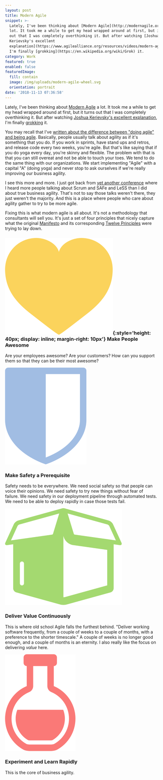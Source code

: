 ```yaml
---
layout: post
title: Modern Agile
snippet: >-
  Lately, I've been thinking about [Modern Agile](http://modernagile.org/) a
  lot. It took me a while to get my head wrapped around at first, but it turns
  out that I was completely overthinking it. But after watching [Joshua
  Kerievsky's excellent
  explanation](https://www.agilealliance.org/resources/videos/modern-agile/),
  I'm finally [grokking](https://en.wikipedia.org/wiki/Grok) it.
category: Work
featured: true
enabled: false
featuredImage:
  fill: contain
  image: /img/uploads/modern-agile-wheel.svg
  orientation: portrait
date: '2018-11-13 07:36:58'
---
```

Lately, I've been thinking about [Modern Agile](http://modernagile.org/) a lot. It took me a while to get my head wrapped around at first, but it turns out that I was completely overthinking it. But after watching [Joshua Kerievsky's excellent explanation](https://www.agilealliance.org/resources/videos/modern-agile/), I'm finally [grokking](https://en.wikipedia.org/wiki/Grok) it. 

You may recall that I've [written about the difference between "doing agile" and being agile](/blog/doing-agile-vs-being-agile/). Basically, people usually talk about agility as if it's something that you do. If you work in sprints, have stand ups and retros, and release code every two weeks, you're agile. But that's like saying that if you do yoga every day, you're skinny and flexible. The problem with that is that you can still overeat and not be able to touch your toes. We tend to do the same thing with our organizations. We start implementing "Agile" with a capital "A" (doing yoga) and never stop to ask ourselves if we're really improving our business agility. 

I see this more and more. I just got back from [yet another conference](https://content.jimchristie.me/work/#conferences) where I heard more people talking about Scrum and SAFe and LeSS than I did about true business agility. That's not to say those talks weren't there, they just weren't the majority. And this is a place where people who care about agility gather to try to be more agile. 

Fixing this is what modern agile is all about. It's not a methodology that consultants will sell you. It's just a set of four principles that nicely capture what the original [Manifesto](http://agilemanifesto.org) and its corresponding [Twelve Principles](http://agilemanifesto.org/principles.html) were trying to lay down.

### ![](/img/uploads/icon-small-make-people-awesome-alt.svg){:style='height: 40px; display: inline; margin-right: 10px'} Make People Awesome

Are your employees awesome? Are your customers? How can you support them so that they can be their most awesome?

![](/img/uploads/icon-small-make-safety-a-prerequisite-alt.svg)

### Make Safety a Prerequisite

Safety needs to be everywhere. We need social safety so that people can voice their opinions. We need safety to try new things without fear of failure. We need safety in our deployment pipeline through automated tests. We need to be able to deploy rapidly in case those tests fail. 

![](/img/uploads/icon-deliver-value-continuously-alt.svg)

### Deliver Value Continuously

This is where old school Agile falls the furthest behind. "Deliver working software frequently, from a couple of weeks to a couple of months, with a preference to the shorter timescale." A couple of weeks is no longer good enough, and a couple of months is an eternity. I also really like the focus on delivering _value_ here. 

![](/img/uploads/icon-small-experiment-and-learn-rapidly-alt.svg)

### Experiment and Learn Rapidly

This is the core of business agility.
